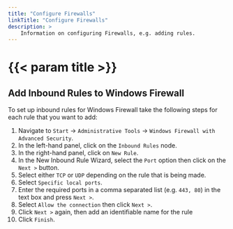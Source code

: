 ```yaml
---
title: "Configure Firewalls"
linkTitle: "Configure Firewalls"
description: >
    Information on configuring Firewalls, e.g. adding rules.
---
```


# {{< param title >}}

## Add Inbound Rules to Windows Firewall

To set up inbound rules for Windows Firewall take the following steps for each rule that you want to add:

1. Navigate to `Start` → `Administrative Tools` → `Windows Firewall with Advanced Security`.
1. In the left-hand panel, click on the `Inbound Rules` node.
1. In the right-hand panel, click on `New Rule`.
1. In the New Inbound Rule Wizard, select the `Port` option then click on the `Next >`
button.
1. Select either `TCP` or `UDP` depending on the rule that is being made.
1. Select `Specific local ports`.
1. Enter the required ports in a comma separated list (e.g. `443, 80`) in the text box and press `Next >`.
1. Select `Allow the connection` then click `Next >`.
1. Click `Next >` again, then add an identifiable name for the rule
1. Click `Finish`.
